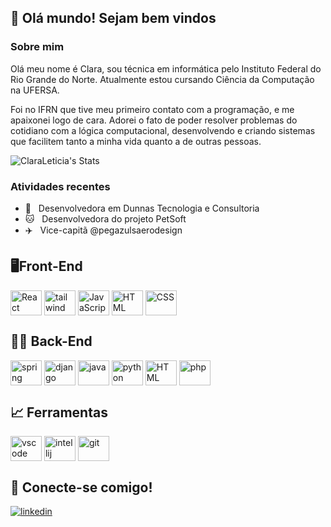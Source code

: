 
## 🚀 Olá mundo! Sejam bem vindos

### Sobre mim

Olá meu nome é Clara, sou técnica em informática pelo Instituto Federal do Rio Grande do Norte. Atualmente estou cursando Ciência da Computação na UFERSA.

Foi no IFRN que tive meu primeiro contato com a programação, e me apaixonei logo de cara. Adorei o fato de poder resolver problemas do cotidiano com a lógica computacional, desenvolvendo e criando sistemas que facilitem tanto a minha vida quanto a de outras pessoas. 


![ClaraLeticia's Stats](https://github-readme-stats.vercel.app/api?username=ClaraLeticia&theme=dracula&show_icons=true&hide_border=true&count_private=true)

### Atividades recentes

- 💼 &nbsp; Desenvolvedora em Dunnas Tecnologia e Consultoria
- 🐱 &nbsp; Desenvolvedora do projeto PetSoft
- ✈️ &nbsp; Vice-capitã @pegazulsaerodesign


## 🖥Front-End
<div style="display:inline-block"> 
    <img src="https://cdn.jsdelivr.net/gh/devicons/devicon/icons/react/react-original.svg" alt="React" width="50" height="40" align="center"/>
    <img src="https://cdn.jsdelivr.net/gh/devicons/devicon/icons/tailwindcss/tailwindcss-original.svg" alt="tailwind" width="50" height="40" align="center"/>
    <img src="https://cdn.jsdelivr.net/gh/devicons/devicon/icons/javascript/javascript-original.svg" alt="JavaScript" width="50" height="40" align="center"/>
    <img src="https://cdn.jsdelivr.net/gh/devicons/devicon/icons/html5/html5-original.svg" alt="HTML" width="50" height="40" align="center"/>
    <img src="https://cdn.jsdelivr.net/gh/devicons/devicon/icons/css3/css3-original.svg" alt="CSS" width="50" height="40" align="center"/>
</div>


## 👨‍💻 Back-End
<div style="display:inline-block"> 
    <img src="https://cdn.jsdelivr.net/gh/devicons/devicon/icons/spring/spring-original.svg" alt="spring" width="50" height="40" align="center"/>
    <img src="https://cdn.jsdelivr.net/gh/devicons/devicon/icons/django/django-plain.svg" alt="django" width="50" height="40" align="center"/>
    <img src="https://cdn.jsdelivr.net/gh/devicons/devicon/icons/java/java-original.svg" alt="java" width="50" height="40" align="center"/>
    <img src="https://cdn.jsdelivr.net/gh/devicons/devicon/icons/python/python-original.svg" alt="python" width="50" height="40" align="center"/>
    <img src="https://cdn.jsdelivr.net/gh/devicons/devicon/icons/cplusplus/cplusplus-original.svg" alt="HTML" width="50" height="40" align="center"/>
    <img src="https://cdn.jsdelivr.net/gh/devicons/devicon/icons/php/php-plain.svg" alt="php" width="50" height="40" align="center"/>
</div>


## 📈 Ferramentas
<div style="display:inline-block"> 
    <img src="https://cdn.jsdelivr.net/gh/devicons/devicon/icons/vscode/vscode-original.svg" alt="vscode" width="50" height="40" align="center"/>
    <img src="https://cdn.jsdelivr.net/gh/devicons/devicon/icons/intellij/intellij-original.svg" alt="intellij" width="50" height="40" align="center"/>
    <img src="https://cdn.jsdelivr.net/gh/devicons/devicon/icons/git/git-original.svg" alt="git" width="50" height="40" align="center"/>
</div>


## 🔗 Conecte-se comigo!
[![linkedin](https://img.shields.io/badge/linkedin-0A66C2?style=for-the-badge&logo=linkedin&logoColor=white)](https://www.linkedin.com/in/claralet/)
